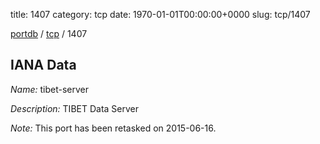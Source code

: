title: 1407
category: tcp
date: 1970-01-01T00:00:00+0000
slug: tcp/1407

[portdb](/) / [tcp](/category/tcp.html) / 1407


## IANA Data

_Name:_ tibet-server

_Description:_ TIBET Data Server

_Note:_ This port has been retasked on 2015-06-16.

